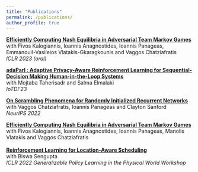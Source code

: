 ```yaml
---
title: "Publications"
permalink: /publications/
author_profile: true
---
```


<b>[Efficiently Computing Nash Equilibria in Adversarial Team Markov Games](https://arxiv.org/abs/2208.02204)</b> <br>
with Fivos Kalogiannis, Ioannis Anagnostides, Ioannis Panageas, Emmanouil-Vasileios Vlatakis-Gkaragkounis and Vaggos Chatziafratis<br>
<i>ICLR 2023 (oral)</i>
<br>

<b>[adaParl : Adaptive Privacy-Aware Reinforcement Learning for Sequential-Decision Making Human-in-the-Loop Systems](https://steliostavroulakis.github.io)</b> <br>
with Mojtaba Taherisadr and Salma Elmalaki<br>
<i>IoTDI’23</i>
<br>

<b>[On Scrambling Phenomena for Randomly Initialized Recurrent Networks](https://arxiv.org/abs/2210.05212)</b> <br>
with Vaggos Chatziafratis, Ioannis Panageas and Clayton Sanford<br>
<i>NeurIPS 2022</i>
<br>

<b>[Efficiently Computing Nash Equilibria in Adversarial Team Markov Games](https://arxiv.org/abs/2208.02204)</b> <br>
with Fivos Kalogiannis, Ioannis Anagnostides, Ioannis Panageas, Manolis Vlatakis and Vaggos Chatziafratis<br>
<br>
<b>[Reinforcement Learning for Location-Aware Scheduling](https://arxiv.org/abs/2203.03480)</b> <br>
with Biswa Sengupta<br>
<i>ICLR 2022 Generalizable Policy Learning in the Physical World Workshop </i>
